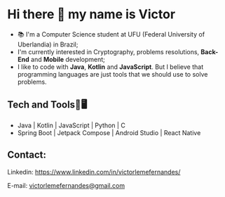 # Hi there 👋 my name is Victor
- 📚 I'm a Computer Science student at UFU (Federal University of Uberlandia) in Brazil;
- I'm currently interested in Cryptography, problems resolutions, __Back-End__ and __Mobile__ development;
- I like to code with __Java__, __Kotlin__ and __JavaScript__. But I believe that programming languages are just tools that we should use to solve problems.

## Tech and Tools🔧🖥️
- Java | Kotlin | JavaScript | Python | C
- Spring Boot | Jetpack Compose | Android Studio | React Native

## Contact:

Linkedin: https://www.linkedin.com/in/victorlemefernandes/

E-mail: victorlemefernandes@gmail.com
